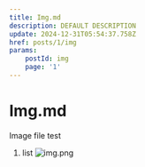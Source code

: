```yaml
---
title: Img.md
description: DEFAULT DESCRIPTION
update: 2024-12-31T05:54:37.758Z
href: posts/1/img
params:
    postId: img
    page: '1'
---
```


# Img.md

Image file test

1. list <img src="/images/2736e29f-6c1d-ca07-879d-7a37b9d39c505ab3e82df83c15e2a3900d784b2b618e_img.png" alt="img.png" />
